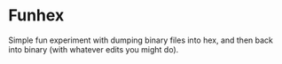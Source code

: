 # Funhex

Simple fun experiment with dumping binary files into hex, and then
back into binary (with whatever edits you might do).
